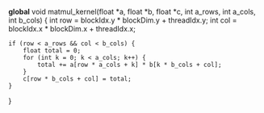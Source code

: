 __global__ void matmul_kernel(float *a, float *b, float *c, 
                              int a_rows, int a_cols, int b_cols) {
    int row = blockIdx.y * blockDim.y + threadIdx.y;
    int col = blockIdx.x * blockDim.x + threadIdx.x;
    
    if (row < a_rows && col < b_cols) {
        float total = 0;
        for (int k = 0; k < a_cols; k++) {
            total += a[row * a_cols + k] * b[k * b_cols + col];
        }
        c[row * b_cols + col] = total;
    } 
}   